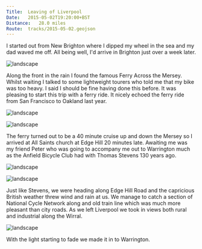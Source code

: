 ```yaml
---
Title:	Leaving of Liverpool
Date:	2015-05-02T19:20:00+BST
Distance:	28.0 miles
Route:	tracks/2015-05-02.geojson
---
```


I started out from New Brighton where I dipped my wheel in the sea and my dad waved me off. All being well, I'd arrive in Brighton just over a week later.

![landscape](https://farm1.staticflickr.com/497/19450458225_df1329964a.jpg "Dipping my wheel in the Irish Sea at New Brighton")

Along the front in the rain I found the famous Ferry Across the Mersey. Whilst waiting I talked to some lightweight tourers who told me that my bike was too heavy. I said I should be fine having done this before. It was pleasing to start this trip with a ferry ride. It nicely echoed the ferry ride from San Francisco to Oakland last year.

![landscape](https://farm1.staticflickr.com/549/18829855613_e75b77b6bc_z_d.jpg "Touring cyclists at the ferry")

![landscape](https://farm1.staticflickr.com/347/19454772721_e3453ec799_z_d.jpg "Ferry. Across the Mersey.")

The ferry turned out to be a 40 minute cruise up and down the Mersey so I arrived at All Saints church at Edge Hill 20 minutes late. Awaiting me was my friend Peter who was going to accompany me out to Warrington much as the Anfield Bicycle Club had with Thomas Stevens 130 years ago.

![landscape](https://farm1.staticflickr.com/518/19444214432_c280bf59f0_z_d.jpg "At Edge Hill church")

![landscape](https://farm8.staticflickr.com/7732/17344758726_f8b9184f7b.jpg "Setting off with Peter")

Just like Stevens, we were heading along Edge Hill Road and the capricious British weather threw wind and rain at us. We manage to catch a section of National Cycle Network along and old train line which was much more pleasant than city roads. As we left Liverpool we  took in views both rural and industrial along the Wirral.

![landscape](https://farm8.staticflickr.com/7788/17183161950_0c66e082ef.jpg "Rural Wirral")

With the light starting to fade we made it in to Warrington.
